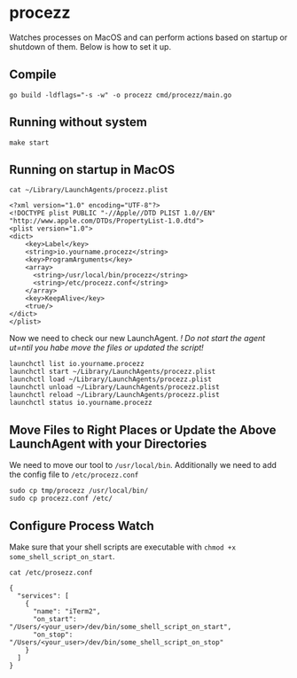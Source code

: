 # procezz
Watches processes on MacOS and can perform actions based on startup or shutdown of them. Below is how to set it up.

## Compile

```
go build -ldflags="-s -w" -o procezz cmd/procezz/main.go
```

## Running without system

```
make start
```

## Running on startup in MacOS

```
cat ~/Library/LaunchAgents/procezz.plist

<?xml version="1.0" encoding="UTF-8"?>
<!DOCTYPE plist PUBLIC "-//Apple//DTD PLIST 1.0//EN" "http://www.apple.com/DTDs/PropertyList-1.0.dtd">
<plist version="1.0">
<dict>
    <key>Label</key>
    <string>io.yourname.procezz</string>
    <key>ProgramArguments</key>
    <array>
      <string>/usr/local/bin/procezz</string>
      <string>/etc/procezz.conf</string>
    </array>
    <key>KeepAlive</key>
    <true/>
</dict>
</plist>
```

Now we need to check our new LaunchAgent. *! Do not start the agent ut=ntil you habe move the files or updated the script!*

```
launchctl list io.yourname.procezz
launchctl start ~/Library/LaunchAgents/procezz.plist
launchctl load ~/Library/LaunchAgents/procezz.plist
launchctl unload ~/Library/LaunchAgents/procezz.plist
launchctl reload ~/Library/LaunchAgents/procezz.plist
launchctl status io.yourname.procezz
```

## Move Files to Right Places or Update the Above LaunchAgent with your Directories

We need to move our tool to `/usr/local/bin`. Additionally we need to add the config file to `/etc/procezz.conf`

```
sudo cp tmp/procezz /usr/local/bin/
sudo cp procezz.conf /etc/
```

## Configure Process Watch

Make sure that your shell scripts are executable with `chmod +x some_shell_script_on_start`.

```
cat /etc/prosezz.conf

{
  "services": [
    {
      "name": "iTerm2",
      "on_start": "/Users/<your_user>/dev/bin/some_shell_script_on_start",
      "on_stop": "/Users/<your_user>/dev/bin/some_shell_script_on_stop"
    }
  ]
}

```
